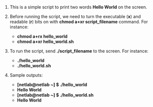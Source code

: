 1. This is a simple script to print two words **Hello World** on the screen.

2. Before running the script, we need to turn the executable (**x**) and readable (**r**) bits on with **chmod a+xr script_filename** command. For instance:
   * **chmod a+rx hello_world**
   * **chmod a+xr hello_world.sh**
   
      
3. To run the script, send **./script_filename** to the screen. For instance: 
    * **./hello_world**
    * **./hello_world.sh**
    
4. Sample outputs:
   * **[netlab@netlab ~] $ ./hello_world**
   * **Hello World**
   * **[netlab@netlab ~] $ ./hello_world.sh**
   * **Hello World**

